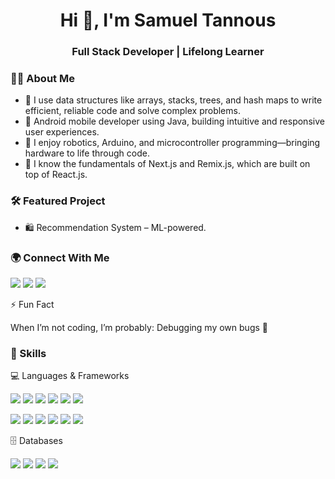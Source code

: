 <h1 align="center">Hi 👋, I'm Samuel Tannous</h1> <h3 align="center">Full Stack Developer | Lifelong Learner</h3>

### 👨‍💻 About Me
- 🧱 I use data structures like arrays, stacks, trees, and hash maps to write efficient, reliable code and solve complex problems.  
- 📱 Android mobile developer using Java, building intuitive and responsive user experiences.  
- 🤖 I enjoy robotics, Arduino, and microcontroller programming—bringing hardware to life through code.  
- 🧩 I know the fundamentals of Next.js and Remix.js, which are built on top of React.js.


### 🛠️ Featured Project

- 🛍️ Recommendation System – ML-powered.



### 🌍 Connect With Me
<p align="left"> <a href="mailto:samuel.tannous174@gmail.com"><img src="https://img.shields.io/badge/Gmail-D14836?style=for-the-badge&logo=gmail&logoColor=white"/></a> <a href="https://www.linkedin.com/in/samuel-tannous" target="_blank"><img src="https://img.shields.io/badge/LinkedIn-0A66C2?style=for-the-badge&logo=linkedin&logoColor=white"/></a> <a href="https://github.com/samueltannous174" target="_blank"><img src="https://img.shields.io/badge/GitHub-000000?style=for-the-badge&logo=github&logoColor=white"/></a> </p>


⚡ Fun Fact

When I’m not coding, I’m probably:
Debugging my own bugs 👀



### 🧠 Skills
💻 Languages & Frameworks
<p> 
  <img src="https://img.shields.io/badge/TypeScript-3178C6?style=for-the-badge&logo=typescript&logoColor=white"/> 
  <img src="https://img.shields.io/badge/Java-ED8B00?style=for-the-badge&logo=java&logoColor=white"/> 
  <img src="https://img.shields.io/badge/Python-3776AB?style=for-the-badge&logo=python&logoColor=white"/> 
  <img src="https://img.shields.io/badge/C-A8B9CC?style=for-the-badge&logo=c&logoColor=black"/> 
  <img src="https://img.shields.io/badge/Assembly-8E0E87?style=for-the-badge&logo=assemblyscript&logoColor=white"/> 
  <img src="https://img.shields.io/badge/Verilog-000000?style=for-the-badge&logo=verilog&logoColor=white"/> 
</p>

<p>
  <img src="https://img.shields.io/badge/CSS3-1572B6?style=for-the-badge&logo=css3&logoColor=white"/> 
  <img src="https://img.shields.io/badge/Tailwind_CSS-06B6D4?style=for-the-badge&logo=tailwind-css&logoColor=white"/> 
  <img src="https://img.shields.io/badge/React-20232A?style=for-the-badge&logo=react&logoColor=61DAFB"/> 
  <img src="https://img.shields.io/badge/Remix-000000?style=for-the-badge&logo=remix&logoColor=white"/> 
  <img src="https://img.shields.io/badge/PySide6-41CD52?style=for-the-badge&logo=qt&logoColor=white"/> 
  <img src="https://img.shields.io/badge/JavaFX-ED8B00?style=for-the-badge&logo=java&logoColor=white"/> 
</p>

🗄️ Databases
<p>
  <img src="https://img.shields.io/badge/MySQL-4479A1?style=for-the-badge&logo=mysql&logoColor=white"/> 
  <img src="https://img.shields.io/badge/MongoDB-47A248?style=for-the-badge&logo=mongodb&logoColor=white"/> 
  <img src="https://img.shields.io/badge/Prisma-2D3748?style=for-the-badge&logo=prisma&logoColor=white"/> 
  <img src="https://img.shields.io/badge/Redis-DC382D?style=for-the-badge&logo=redis&logoColor=white"/> 
</p>
